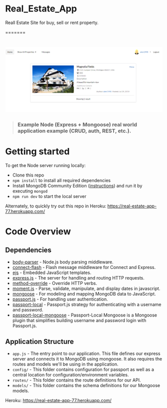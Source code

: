 # Real_Estate_App
 Reall Estate Site for buy, sell or rent property.
 
=======
# ![Node/Express/Mongoose Example App](project-image.PNG)

> ### Example Node (Express + Mongoose) real world application example (CRUD, auth, REST, etc.).

# Getting started

To get the Node server running locally:

- Clone this repo
- `npm install` to install all required dependencies
- Install MongoDB Community Edition ([instructions](https://docs.mongodb.com/manual/installation/#tutorials)) and run it by executing `mongod`
- `npm run dev` to start the local server

Alternately, to quickly try out this repo in Heroku: https://real-estate-app-77.herokuapp.com/


# Code Overview

## Dependencies

- [body-parser](https://github.com/expressjs/body-parser) - Node.js body parsing middleware.
- [connect-flash](https://github.com/jaredhanson/connect-flash) - Flash message middleware for Connect and Express.
- [ejs](https://github.com/mde/ejs) - Embedded JavaScript templates.
- [express.js](https://github.com/expressjs/express) - The server for handling and routing HTTP requests.
- [method-override](https://github.com/expressjs/method-override) - Override HTTP verbs.
- [moment.js](https://github.com/moment/moment) - Parse, validate, manipulate, and display dates in javascript.
- [mongoose](https://github.com/Automattic/mongoose) - For modeling and mapping MongoDB data to JavaScript. 
- [passport.js](https://github.com/jaredhanson/passport) - For handling user authentication.
- [passport-local](https://github.com/jaredhanson/passport-local) - Passport.js strategy for authenticating with a username and password.
- [passport-local-mongoose](https://github.com/saintedlama/passport-local-mongoose) - Passport-Local Mongoose is a Mongoose plugin that simplifies building username and password login with Passport.js.

## Application Structure

- `app.js` - The entry point to our application. This file defines our express server and connects it to MongoDB using mongoose. It also requires the routes and models we'll be using in the application.
- `config/` - This folder contains configuration for passport as well as a central location for configuration/environment variables.
- `routes/` - This folder contains the route definitions for our API.
- `models/` - This folder contains the schema definitions for our Mongoose models.


 Heroku: https://real-estate-app-77.herokuapp.com/
